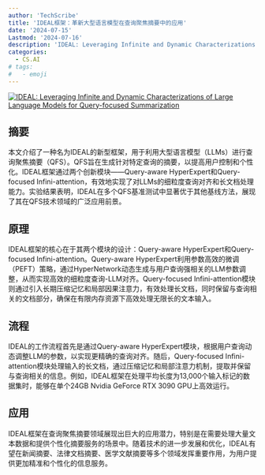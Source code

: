 ```yaml
---
author: 'TechScribe'
title: 'IDEAL框架：革新大型语言模型在查询聚焦摘要中的应用'
date: '2024-07-15'
Lastmod: '2024-07-16'
description: 'IDEAL: Leveraging Infinite and Dynamic Characterizations of Large Language Models for Query-focused Summarization'
categories:
  - CS.AI
# tags:
#   - emoji
---
```


[![IDEAL: Leveraging Infinite and Dynamic Characterizations of Large Language Models for Query-focused Summarization](https://arxiv-research-1301205113.cos.ap-guangzhou.myqcloud.com/images/2407.10486v1.pdf_0.jpg)](https://arxiv.org/abs/2407.10486v1)

## 摘要

本文介绍了一种名为IDEAL的新型框架，用于利用大型语言模型（LLMs）进行查询聚焦摘要（QFS）。QFS旨在生成针对特定查询的摘要，以提高用户控制和个性化。IDEAL框架通过两个创新模块——Query-aware HyperExpert和Query-focused Infini-attention，有效地实现了对LLMs的细粒度查询对齐和长文档处理能力。实验结果表明，IDEAL在多个QFS基准测试中显著优于其他基线方法，展现了其在QFS技术领域的广泛应用前景。<!--more-->

## 原理

IDEAL框架的核心在于其两个模块的设计：Query-aware HyperExpert和Query-focused Infini-attention。Query-aware HyperExpert利用参数高效的微调（PEFT）策略，通过HyperNetwork动态生成与用户查询强相关的LLM参数调整，从而实现高效的细粒度查询-LLM对齐。Query-focused Infini-attention模块则通过引入长期压缩记忆和局部因果注意力，有效处理长文档，同时保留与查询相关的文档部分，确保在有限内存资源下高效处理无限长的文本输入。

## 流程

IDEAL的工作流程首先是通过Query-aware HyperExpert模块，根据用户查询动态调整LLM的参数，以实现更精确的查询对齐。随后，Query-focused Infini-attention模块处理输入的长文档，通过压缩记忆和局部注意力机制，提取并保留与查询相关的信息。例如，IDEAL框架在处理平均长度为13,000个输入标记的数据集时，能够在单个24GB Nvidia GeForce RTX 3090 GPU上高效运行。

## 应用

IDEAL框架在查询聚焦摘要领域展现出巨大的应用潜力，特别是在需要处理大量文本数据和提供个性化摘要服务的场景中。随着技术的进一步发展和优化，IDEAL有望在新闻摘要、法律文档摘要、医学文献摘要等多个领域发挥重要作用，为用户提供更加精准和个性化的信息服务。
